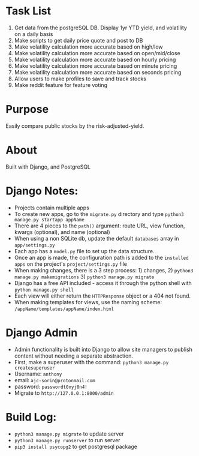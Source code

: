 # Task List
1. Get data from the postgreSQL DB. Display 1yr YTD yield, and volatility on a daily basis
2. Make scripts to get daily price quote and post to DB
3. Make volatility calculation more accurate based on high/low
4. Make volatility calculation more accurate based on open/mid/close
5. Make volatility calculation more accurate based on hourly pricing
6. Make volatility calculation more accurate based on minute pricing 
7. Make volatility calculation more accurate based on seconds pricing 
8. Allow users to make profiles to save and track stocks
9. Make reddit feature for feature voting

# Purpose
Easily compare public stocks by the risk-adjusted-yield. 

# About
Built with Django, and PostgreSQL

# Django Notes:
- Projects contain multiple apps
- To create new apps, go to the `migrate.py` directory and type `python3 manage.py startapp appName`
- There are 4 pieces to the `path()` argument: route URL, view function, kwargs (optional), and name (optional)
- When using a non SQLite db, update the default `databases` array in `app/settings.py`
- Each app has a `model.py` file to set up the data structure.
- Once an app is made, the configuration path is added to the `installed apps` on the project's `project/settings.py`   file
- When making changes, there is a 3 step process: 1) changes, 2) `python3 manage.py makemigrations` 3) `python3 manage.py migrate`
- Django has a free API included - access it through the python shell with `python manage.py shell`
- Each view will either return the `HTTPResponse` object or a 404 not found.
- When making templates for views, use the naming scheme: `/appName/templates/appName/index.html`


# Django Admin
- Admin functionality is built into Django to allow site managers to publish content without needing a separate         abstraction.
- First, make a superuser with the command: `python3 manage.py createsuperuser`
- Username: `anthony`
- email: `ajc-sorin@protonmail.com`
- password: `passwordt0nyj0n4!`
- Migrate to `http://127.0.0.1:8000/admin`



# Build Log:
- `python3 manage.py migrate` to update server
- `python3 manage.py runserver` to run server
- `pip3 install psycopg2` to get postgresql package



